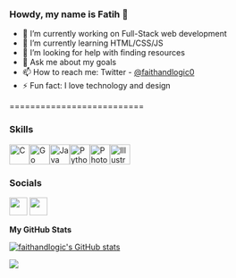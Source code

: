 ### Howdy, my name is Fatih 👋  
- 🔭 I’m currently working on Full-Stack web development
- 🌱 I’m currently learning HTML/CSS/JS
- 🤔 I’m looking for help with finding resources
- 💬 Ask me about my goals
- 📫 How to reach me: Twitter - [@faithandlogic0](https://twitter.com/faithandlogic0)
- ⚡ Fun fact: I love technology and design

==========================

### Skills

<p align="left"><a href="https://docs.microsoft.com/en-us/cpp/?view=msvc-170" target="_blank" rel="noreferrer"><img src="https://cdn.jsdelivr.net/gh/devicons/devicon/icons/c/c-plain.svg" width="36" height="36" alt="C" /></a><a href="https://go.dev/doc/" target="_blank" rel="noreferrer"><img src="https://cdn.jsdelivr.net/gh/devicons/devicon/icons/go/go-original-wordmark.svg" width="36" height="36" alt="Go" /></a><a href="https://www.oracle.com/java/" target="_blank" rel="noreferrer"><img src="https://cdn.jsdelivr.net/gh/devicons/devicon/icons/java/java-original.svg" width="36" height="36" alt="Java" /></a><a href="https://www.python.org/" target="_blank" rel="noreferrer"><img src="https://cdn.jsdelivr.net/gh/devicons/devicon/icons/python/python-original.svg" width="36" height="36" alt="Python" /></a><a href="https://www.adobe.com/uk/products/photoshop.html" target="_blank" rel="noreferrer"><img src="https://cdn.jsdelivr.net/gh/devicons/devicon/icons/photoshop/photoshop-plain.svg" width="36" height="36" alt="Photoshop" /></a><a href="adobe.com/uk/products/illustrator.html" target="_blank" rel="noreferrer"><img src="https://cdn.jsdelivr.net/gh/devicons/devicon/icons/illustrator/illustrator-plain.svg" width="36" height="36" alt="Illustrator" /></a></p>

### Socials

<p align="left">
<a href="https://www.github.com/faithandlogic" target="_blank" rel="noreferrer"><img src="https://raw.githubusercontent.com/danielcranney/readme-generator/main/public/icons/socials/github.svg" width="32" height="32" /></a>
<a href="https://www.twitter.com/faithandlogic" target="_blank" rel="noreferrer"><img src="https://raw.githubusercontent.com/danielcranney/readme-generator/main/public/icons/socials/twitter.svg" width="32" height="32" /></a>
</p>

<b>My GitHub Stats</b>

<a href="http://www.github.com/faithandlogic"><img src="https://github-readme-stats.vercel.app/api?username=faithandlogic&show_icons=true&hide=&count_private=true&title_color=a855f7&text_color=ffffff&icon_color=22c55e&bg_color=1c1917&hide_border=true&show_icons=true" alt="faithandlogic's GitHub stats" /></a>

<a href="http://www.github.com/faithandlogic"><img src="https://github-readme-streak-stats.herokuapp.com/?user=faithandlogic&stroke=ffffff&background=1c1917&ring=a855f7&fire=a855f7&currStreakNum=ffffff&currStreakLabel=a855f7&sideNums=ffffff&sideLabels=ffffff&dates=ffffff&hide_border=true" /></a>
